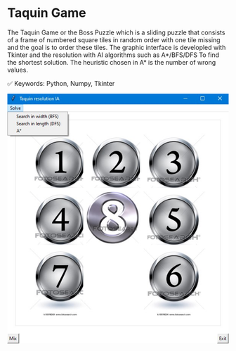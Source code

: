 # Taquin Game

The Taquin Game or the Boss Puzzle which is a sliding puzzle that consists of a frame of numbered square tiles in random order with one tile missing and the goal is to order these tiles.
The graphic interface is developled with Tkinter and the resolution with AI algorithms such as A*/BFS/DFS To find the shortest solution.
The heuristic chosen in A* is the number of wrong values.

✅ Keywords: Python, Numpy, Tkinter

![](interface.jpg)
